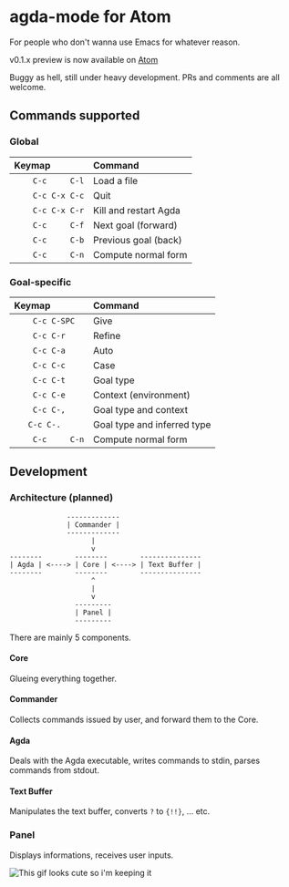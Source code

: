# agda-mode for Atom

For people who don't wanna use Emacs for whatever reason.


v0.1.x preview is now available on [Atom](https://atom.io/packages/agda-mode)

Buggy as hell, still under heavy development.
PRs and comments are all welcome.


## Commands supported

### Global

| Keymap            | Command               |
|:------------------|:----------------------|
| `    C-c     C-l` | Load a file           |
| `    C-c C-x C-c` | Quit                  |
| `    C-c C-x C-r` | Kill and restart Agda |
| `    C-c     C-f` | Next goal (forward)   |
| `    C-c     C-b` | Previous goal (back)  |
| `    C-c     C-n` | Compute normal form   |

### Goal-specific

| Keymap            | Command                     |
|:------------------|:----------------------------|
| `    C-c C-SPC`   | Give                        |
| `    C-c C-r`     | Refine                      |
| `    C-c C-a`     | Auto                        |
| `    C-c C-c`     | Case                        |
| `    C-c C-t`     | Goal type                   |
| `    C-c C-e`     | Context (environment)       |
| `    C-c C-,`     | Goal type and context       |
| `    C-c C-.    ` | Goal type and inferred type |
| `    C-c     C-n` | Compute normal form         |

## Development

### Architecture (planned)

```
              -------------
              | Commander |
              -------------
                    |
                    v
--------        --------        ---------------
| Agda | <----> | Core | <----> | Text Buffer |
--------        --------        ---------------
                    ^
                    |
                    v
                ---------
                | Panel |
                ---------
```

There are mainly 5 components.

#### Core

Glueing everything together.

#### Commander

Collects commands issued by user, and forward them to the Core.

#### Agda

Deals with the Agda executable, writes commands to stdin, parses commands from stdout.

#### Text Buffer

Manipulates the text buffer, converts `?` to `{!!}`,  ... etc.

### Panel

Displays informations, receives user inputs.



![This gif looks cute so i'm keeping it](https://f.cloud.github.com/assets/69169/2290250/c35d867a-a017-11e3-86be-cd7c5bf3ff9b.gif)
